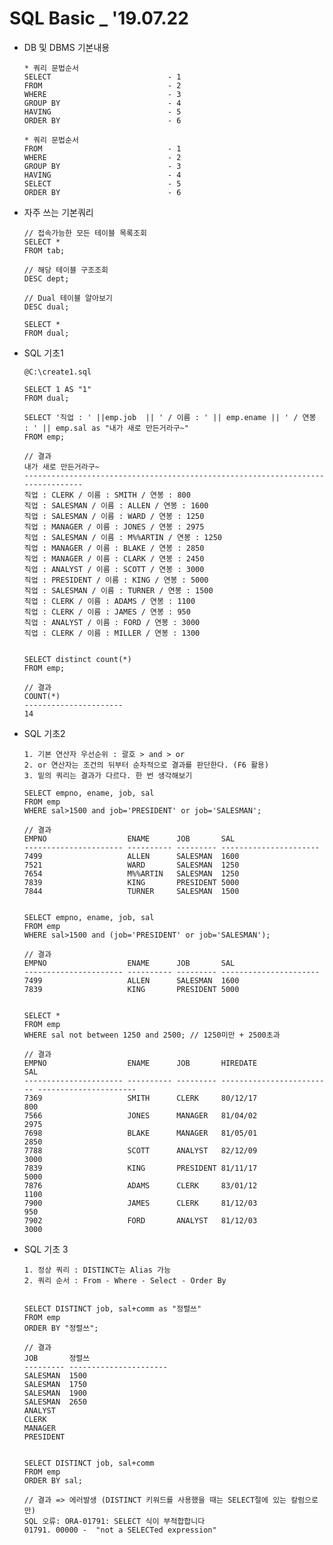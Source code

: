 # SQL Basic _ '19.07.22

* DB 및 DBMS 기본내용

      * 쿼리 문법순서
      SELECT                          - 1
      FROM                            - 2
      WHERE                           - 3
      GROUP BY                        - 4
      HAVING                          - 5
      ORDER BY                        - 6
      
      * 쿼리 문법순서
      FROM                            - 1
      WHERE                           - 2
      GROUP BY                        - 3
      HAVING                          - 4
      SELECT                          - 5
      ORDER BY                        - 6

* 자주 쓰는 기본쿼리

      // 접속가능한 모든 테이블 목록조회
      SELECT *
      FROM tab; 

      // 해당 테이블 구조조회
      DESC dept; 
      
      // Dual 테이블 알아보기
      DESC dual;
      
      SELECT *
      FROM dual;
      
* SQL 기초1

      @C:\create1.sql
      
      SELECT 1 AS "1"
      FROM dual;
      
      SELECT '직업 : ' ||emp.job  || ' / 이름 : ' || emp.ename || ' / 연봉 : ' || emp.sal as "내가 새로 만든거라구~"
      FROM emp;
      
      // 결과
      내가 새로 만든거라구~                                                                     
      -------------------------------------------------------------------------------- 
      직업 : CLERK / 이름 : SMITH / 연봉 : 800                                          
      직업 : SALESMAN / 이름 : ALLEN / 연봉 : 1600                                      
      직업 : SALESMAN / 이름 : WARD / 연봉 : 1250                                       
      직업 : MANAGER / 이름 : JONES / 연봉 : 2975                                       
      직업 : SALESMAN / 이름 : M%%ARTIN / 연봉 : 1250                                   
      직업 : MANAGER / 이름 : BLAKE / 연봉 : 2850                                       
      직업 : MANAGER / 이름 : CLARK / 연봉 : 2450                                       
      직업 : ANALYST / 이름 : SCOTT / 연봉 : 3000                                       
      직업 : PRESIDENT / 이름 : KING / 연봉 : 5000                                      
      직업 : SALESMAN / 이름 : TURNER / 연봉 : 1500                                     
      직업 : CLERK / 이름 : ADAMS / 연봉 : 1100                                         
      직업 : CLERK / 이름 : JAMES / 연봉 : 950                                          
      직업 : ANALYST / 이름 : FORD / 연봉 : 3000                                        
      직업 : CLERK / 이름 : MILLER / 연봉 : 1300
 
      
      SELECT distinct count(*)
      FROM emp;
      
      // 결과
      COUNT(*)               
      ---------------------- 
      14

                
* SQL 기초2
      
      1. 기본 연산자 우선순위 : 괄호 > and > or
      2. or 연산자는 조건의 뒤부터 순차적으로 결과를 판단한다. (F6 활용)
      3. 밑의 쿼리는 결과가 다르다. 한 번 생각해보기 
      
      SELECT empno, ename, job, sal
      FROM emp
      WHERE sal>1500 and job='PRESIDENT' or job='SALESMAN';
      
      // 결과
      EMPNO                  ENAME      JOB       SAL                    
      ---------------------- ---------- --------- ---------------------- 
      7499                   ALLEN      SALESMAN  1600                   
      7521                   WARD       SALESMAN  1250                   
      7654                   M%%ARTIN   SALESMAN  1250                   
      7839                   KING       PRESIDENT 5000                   
      7844                   TURNER     SALESMAN  1500      


      SELECT empno, ename, job, sal
      FROM emp
      WHERE sal>1500 and (job='PRESIDENT' or job='SALESMAN');
      
      // 결과
      EMPNO                  ENAME      JOB       SAL                    
      ---------------------- ---------- --------- ---------------------- 
      7499                   ALLEN      SALESMAN  1600                   
      7839                   KING       PRESIDENT 5000
            
            
      SELECT *
      FROM emp
      WHERE sal not between 1250 and 2500; // 1250미만 + 2500초과
      
      // 결과
      EMPNO                  ENAME      JOB       HIREDATE                  SAL                    
      ---------------------- ---------- --------- ------------------------- ---------------------- 
      7369                   SMITH      CLERK     80/12/17                  800                    
      7566                   JONES      MANAGER   81/04/02                  2975                   
      7698                   BLAKE      MANAGER   81/05/01                  2850                   
      7788                   SCOTT      ANALYST   82/12/09                  3000                   
      7839                   KING       PRESIDENT 81/11/17                  5000                   
      7876                   ADAMS      CLERK     83/01/12                  1100                   
      7900                   JAMES      CLERK     81/12/03                  950                    
      7902                   FORD       ANALYST   81/12/03                  3000 

* SQL 기초 3

      1. 정상 쿼리 : DISTINCT는 Alias 가능
      2. 쿼리 순서 : From - Where - Select - Order By


      SELECT DISTINCT job, sal+comm as "정렬쓰"
      FROM emp
      ORDER BY "정렬쓰";
      
      // 결과
      JOB       정렬쓰                    
      --------- ---------------------- 
      SALESMAN  1500                   
      SALESMAN  1750                   
      SALESMAN  1900                   
      SALESMAN  2650                   
      ANALYST                          
      CLERK                            
      MANAGER                          
      PRESIDENT 
      
      
      SELECT DISTINCT job, sal+comm  
      FROM emp
      ORDER BY sal;
      
      // 결과 => 에러발생 (DISTINCT 키워드를 사용했을 때는 SELECT절에 있는 칼럼으로만)
      SQL 오류: ORA-01791: SELECT 식이 부적합합니다
      01791. 00000 -  "not a SELECTed expression"
